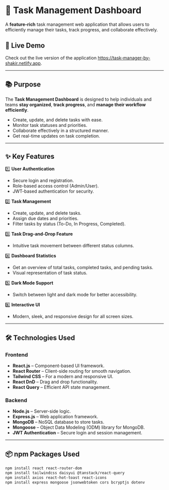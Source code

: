 # 📝 Task Management Dashboard

A **feature-rich** task management web application that allows users to efficiently manage their tasks, track progress, and collaborate effectively.

## 🌟 Live Demo

Check out the live version of the application https://task-manager-by-shakir.netlify.app.

---

## 📚 Purpose

The **Task Management Dashboard** is designed to help individuals and teams **stay organized**, **track progress**, and **manage their workflow efficiently**.

- Create, update, and delete tasks with ease.
- Monitor task statuses and priorities.
- Collaborate effectively in a structured manner.
- Get real-time updates on task completion.

---

## ✨ Key Features

1️⃣ **User Authentication**

- Secure login and registration.
- Role-based access control (Admin/User).
- JWT-based authentication for security.

2️⃣ **Task Management**

- Create, update, and delete tasks.
- Assign due dates and priorities.
- Filter tasks by status (To-Do, In Progress, Completed).

3️⃣ **Task Drag-and-Drop Feature**

- Intuitive task movement between different status columns.

4️⃣ **Dashboard Statistics**

- Get an overview of total tasks, completed tasks, and pending tasks.
- Visual representation of task status.

5️⃣ **Dark Mode Support**

- Switch between light and dark mode for better accessibility.

6️⃣ **Interactive UI**

- Modern, sleek, and responsive design for all screen sizes.

---

## 🛠️ Technologies Used

### Frontend

- **React.js** – Component-based UI framework.
- **React Router** – Client-side routing for smooth navigation.
- **Tailwind CSS** – For a modern and responsive UI.
- **React DnD** – Drag and drop functionality.
- **React Query** – Efficient API state management.

### Backend

- **Node.js** – Server-side logic.
- **Express.js** – Web application framework.
- **MongoDB** – NoSQL database to store tasks.
- **Mongoose** – Object Data Modeling (ODM) library for MongoDB.
- **JWT Authentication** – Secure login and session management.

---

## 📦 npm Packages Used

```bash
npm install react react-router-dom
npm install tailwindcss daisyui @tanstack/react-query
npm install axios react-hot-toast react-icons
npm install express mongoose jsonwebtoken cors bcryptjs dotenv
```
